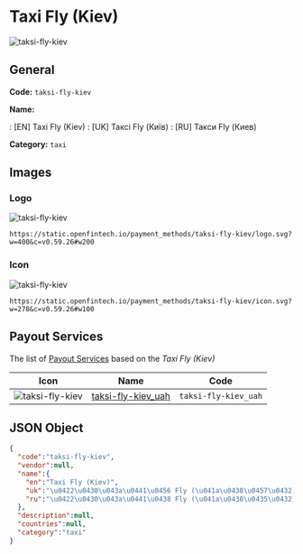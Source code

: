 
# Taxi Fly (Kiev) 
![taksi-fly-kiev](https://static.openfintech.io/payment_methods/taksi-fly-kiev/logo.svg?w=400&c=v0.59.26#w200)  

## General 
**Code:** `taksi-fly-kiev` 
 
**Name:** 
 
:	[EN] Taxi Fly (Kiev) 
:	[UK] Таксі Fly (Київ) 
:	[RU] Такси Fly (Киев) 
 
**Category:** `taxi` 
 

## Images 

### Logo 
![taksi-fly-kiev](https://static.openfintech.io/payment_methods/taksi-fly-kiev/logo.svg?w=400&c=v0.59.26#w200)  

```
https://static.openfintech.io/payment_methods/taksi-fly-kiev/logo.svg?w=400&c=v0.59.26#w200
```  

### Icon 
![taksi-fly-kiev](https://static.openfintech.io/payment_methods/taksi-fly-kiev/icon.svg?w=278&c=v0.59.26#w100)  

```
https://static.openfintech.io/payment_methods/taksi-fly-kiev/icon.svg?w=278&c=v0.59.26#w100
```  

## Payout Services 
 
The list of [Payout Services](/payout-services/) based on the _Taxi Fly (Kiev)_ 

|Icon|Name|Code| 
|:---:|:---:|:---:| 
|![taksi-fly-kiev](https://static.openfintech.io/payout_methods/taksi-fly-kiev/icon.png?w=278&c=v0.59.26#w40) |[taksi-fly-kiev_uah](/payout-services/taksi-fly-kiev_uah/)|`taksi-fly-kiev_uah`| 
 

## JSON Object 

```json
{
  "code":"taksi-fly-kiev",
  "vendor":null,
  "name":{
    "en":"Taxi Fly (Kiev)",
    "uk":"\u0422\u0430\u043a\u0441\u0456 Fly (\u041a\u0438\u0457\u0432)",
    "ru":"\u0422\u0430\u043a\u0441\u0438 Fly (\u041a\u0438\u0435\u0432)"
  },
  "description":null,
  "countries":null,
  "category":"taxi"
}
```  
